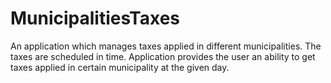 # MunicipalitiesTaxes

An application which manages taxes applied in different municipalities.
The taxes are scheduled in time. Application provides the user an ability to get taxes applied in
certain municipality at the given day.
